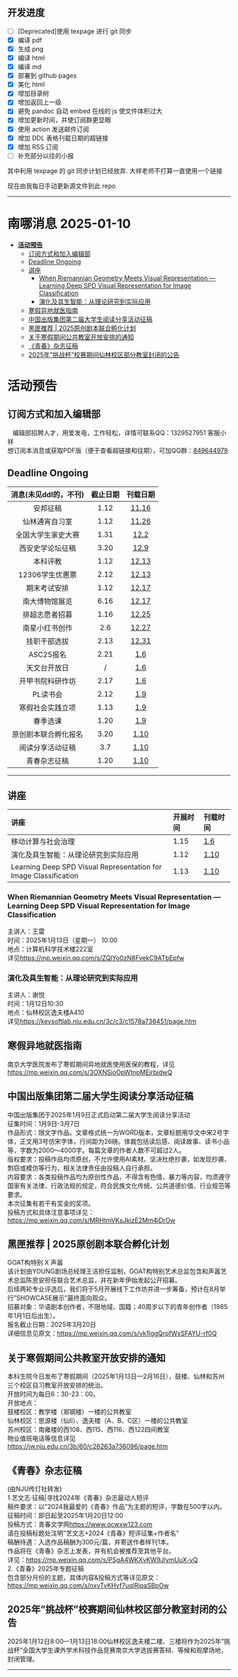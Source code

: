 ## 开发进度

- [ ] [Deprecated]使用 texpage 进行 git 同步
- [x] 编译 pdf
- [x] 生成 png
- [x] 编译 html
- [x] 编译 md
- [x] 部署到 github pages
- [x] 美化 html
- [x] 增加目录树
- [x] 增加返回上一级
- [x] 避免 pandoc 自动 embed 在线的 js 使文件体积过大
- [x] 增加更新时间，并使订阅群更显眼
- [x] 使用 action 发送邮件订阅
- [x] 增加 DDL 表格刊载日期的超链接
- [x] 增加 RSS 订阅
- [ ] 补充部分以往的小报

其中利用 texpage 的 git 同步计划已经放弃. 大祥老师不打算一直使用一个链接

现在由我每日手动更新源文件到此 repo

----
# 南哪消息 2025-01-10

-   <a href="#活动预告" id="toc-活动预告"><strong>活动预告</strong></a>
    -   <a href="#订阅方式和加入编辑部"
        id="toc-订阅方式和加入编辑部">订阅方式和加入编辑部</a>
    -   <a href="#deadline-ongoing" id="toc-deadline-ongoing">Deadline
        Ongoing</a>
    -   <a href="#讲座" id="toc-讲座">讲座</a>
        -   <a
            href="#when-riemannian-geometry-meets-visual-representation-learning-deep-spd-visual-representation-for-image-classification"
            id="toc-when-riemannian-geometry-meets-visual-representation-learning-deep-spd-visual-representation-for-image-classification">When
            Riemannian Geometry Meets Visual Representation — Learning Deep SPD
            Visual Representation for Image Classification</a>
        -   <a href="#演化及具生智能从理论研究到实际应用"
            id="toc-演化及具生智能从理论研究到实际应用">演化及具生智能：从理论研究到实际应用</a>
    -   <a href="#寒假异地就医指南"
        id="toc-寒假异地就医指南">寒假异地就医指南</a>
    -   <a href="#中国出版集团第二届大学生阅读分享活动征稿"
        id="toc-中国出版集团第二届大学生阅读分享活动征稿">中国出版集团第二届大学生阅读分享活动征稿</a>
    -   <a href="#黑匣推荐-2025原创剧本联合孵化计划"
        id="toc-黑匣推荐-2025原创剧本联合孵化计划">黑匣推荐 |
        2025原创剧本联合孵化计划</a>
    -   <a href="#关于寒假期间公共教室开放安排的通知"
        id="toc-关于寒假期间公共教室开放安排的通知">关于寒假期间公共教室开放安排的通知</a>
    -   <a href="#青春杂志征稿" id="toc-青春杂志征稿">《青春》杂志征稿</a>
    -   <a href="#年挑战杯校赛期间仙林校区部分教室封闭的公告"
        id="toc-年挑战杯校赛期间仙林校区部分教室封闭的公告">2025年”挑战杯”校赛期间仙林校区部分教室封闭的公告</a>

# **活动预告**

## 订阅方式和加入编辑部

   编辑部招聘人才，用爱发电，工作轻松，详情可联系QQ：1329527951
客服小祥  
想订阅本消息或获取PDF版（便于查看超链接和往期），可加QQ群：[849644979](https://qm.qq.com/q/VXIW7fgsEe).

## Deadline Ongoing

| 消息(未见ddl的，不刊) | 截止日期 |                      刊载日期                      |
|:---------------------:|:--------:|:--------------------------------------------------:|
|       安邦征稿        |   1.12   | [11.16](https://nik-nul.github.io/news/2024-11-16) |
|    仙林通宵自习室     |   1.12   | [11.26](https://nik-nul.github.io/news/2024-11-26) |
|  全国大学生家史大赛   |   1.31   | [12.2](https://nik-nul.github.io/news/2024-12-02)  |
|   西安史学论坛征稿    |   3.20   | [12.9](https://nik-nul.github.io/news/2024-12-09)  |
|       本科评教        |   1.12   | [12.13](https://nik-nul.github.io/news/2024-12-13) |
|    12306学生优惠票    |   2.12   | [12.13](https://nik-nul.github.io/news/2024-12-13) |
|     期末考试安排      |   1.12   | [12.17](https://nik-nul.github.io/news/2024-12-17) |
|    南大博物馆展览     |   6.16   | [12.17](https://nik-nul.github.io/news/2024-12-17) |
|    排超志愿者招募     |   1.16   | [12.25](https://nik-nul.github.io/news/2024-12-25) |
|    南星小红书创作     |   2.6    | [12.27](https://nik-nul.github.io/news/2024-12-27) |
|     挂职干部选拔      |   2.13   | [12.31](https://nik-nul.github.io/news/2024-12-31) |
|       ASC25报名       |   2.21   |  [1.6](https://nik-nul.github.io/news/2025-01-06)  |
|     天文台开放日      |    /     |  [1.6](https://nik-nul.github.io/news/2025-01-06)  |
|   开甲书院科研作坊    |   2.17   |  [1.6](https://nik-nul.github.io/news/2025-01-06)  |
|       PL读书会        |   2.12   |  [1.9](https://nik-nul.github.io/news/2025-01-09)  |
|   寒假社会实践立项    |   1.13   |  [1.9](https://nik-nul.github.io/news/2025-01-09)  |
|       春季选课        |   1.20   |  [1.9](https://nik-nul.github.io/news/2025-01-09)  |
| 原创剧本联合孵化报名  |   3.20   | [1.10](https://nik-nul.github.io/news/2025-01-10)  |
|   阅读分享活动征稿    |   3.7    | [1.10](https://nik-nul.github.io/news/2025-01-10)  |
|     青春杂志征稿      |   1.20   | [1.10](https://nik-nul.github.io/news/2025-01-10)  |

------------------------------------------------------------------------

## 讲座

| 讲座                                                             | 开展时间 | 刊载时间                                          |
|:-----------------------------------------------------------------|:---------|:--------------------------------------------------|
| 移动计算与社会治理                                               | 1.15     | [1.6](https://nik-nul.github.io/news/2025-01-06)  |
| 演化及具生智能：从理论研究到实际应用                             | 1.12     | [1.10](https://nik-nul.github.io/news/2025-01-10) |
| Learning Deep SPD Visual Representation for Image Classification | 1.13     | [1.10](https://nik-nul.github.io/news/2025-01-10) |

### When Riemannian Geometry Meets Visual Representation — Learning Deep SPD Visual Representation for Image Classification

主讲人：王雷  
时间：2025年1月13日（星期一） 10:00  
地点：计算机科学技术楼222室  
详见<https://mp.weixin.qq.com/s/ZQIYo0zN8FvekC9ATbEpfw>

### 演化及具生智能：从理论研究到实际应用

主讲人：谢悦  
时间：1月12日10:30  
地点：仙林校区逸夫楼A410  
详见<https://keysoftlab.nju.edu.cn/3c/c3/c1578a736451/page.htm>

## 寒假异地就医指南

南京大学医院发布了寒假期间异地就医使用医保的教程，详见<https://mp.weixin.qq.com/s/3OXNSioOpWtnpMEirbidwQ>

## 中国出版集团第二届大学生阅读分享活动征稿

中国出版集团于2025年1月9日正式启动第二届大学生阅读分享活动  
征集时间：1月9日-3月7日  
作品形式：限文字作品。文章格式统一为WORD版本，文章标题用华文中宋2号字体，正文用3号仿宋字体，行间距为26磅。体裁包括读后感、阅读故事、读书小品等，字数为2000～4000字。每篇文章的作者人数不可超过2人。  
版权要求：投稿作品均须原创，不允许使用AI素材。坚决杜绝抄袭，如发现抄袭、剽窃或模仿等行为，相关法律责任由投稿人自行承担。  
内容要求：各类投稿作品均为原创性作品，不得含有色情、暴力等内容，均须遵守国家有关法律、行政法规的规定，符合民族文化传统、公共道德价值、行业规范等要求。  
本次征集有若干有奖金的奖项。  
投稿方式和具体注意事项详见：<https://mp.weixin.qq.com/s/MRHtmVKsJkizE2Mm4iDrOw>

## 黑匣推荐 \| 2025原创剧本联合孵化计划

GOAT构特别 X 声嚣  
该计划由YOUNG剧场总经理王洁担任监制，GOAT构特别艺术总监包含和声嚣艺术总监陈思安担任联合艺术总监，并在新年伊始发起公开招募。  
后续两轮专业评选后，我们将于5月开展线下工作坊并进一步筹备，预计在8月举行”SHOWCASE展示”最终面向观众。  
招募对象：华语剧本创作者，不限地域、国籍；40周岁以下的青年创作者（1985年1月1日后出生）。  
报名截止日期：2025年3月20日  
详细信息见原文：<https://mp.weixin.qq.com/s/vk1IggQrpfWxSFAYU-rf0Q>

## 关于寒假期间公共教室开放安排的通知

本科生院今日发布了寒假期间（2025年1月13日—2月16日），鼓楼、仙林和苏州三个校区自习教室开放安排的统治。  
开放时间为每日6：30-23：00。  
开放地点：  
鼓楼校区：教学楼（郑钢楼）一楼的公共教室  
仙林校区：思源楼（仙II）、逸夫楼（A、B、C区）一楼的公共教室  
苏州校区：南雍楼的西108、西115、西116、西122四间教室  
物业值班电话等信息详见<https://jw.nju.edu.cn/3b/60/c26263a736096/page.htm>

## 《青春》杂志征稿

(由NJU传灯社转发)  
1.艺文志·征稿\|寻找2024年《青春》杂志最动人短评  
稿件要求：以”2024我最爱的《青春》作品”为主题的短评，字数在500字以内。  
征稿时间：即日起至2025年1月20日12:00  
投稿方式：青春文学网<https://www.qcwxw123.com>  
请在投稿标题处注明”艺文志+2024《青春》短评征集+作者名”  
稿酬待遇：入选作品稿酬为300元/篇，并寄送作者样刊1本。  
作品将在《青春》杂志上发表，并有机会被推荐至其他平台。  
详见：<https://mp.weixin.qq.com/s/PSgA4WKXvKW9JlymUuX-vQ>  
2.《青春》2025年专题征稿  
包含部分月份的主题，具体内容&投稿方式等详见原文：<https://mp.weixin.qq.com/s/nxyTvKHvf7uqlRjpaSBpOw>

## 2025年”挑战杯”校赛期间仙林校区部分教室封闭的公告

2025年1月12日8:00—1月13日18:00仙林校区逸夫楼二楼、三楼将作为2025年”挑战杯”全国大学生课外学术科技作品竞赛南京大学选拔赛答辩、等候和观摩场地，封闭管理。

------------------------------------------------------------------------
